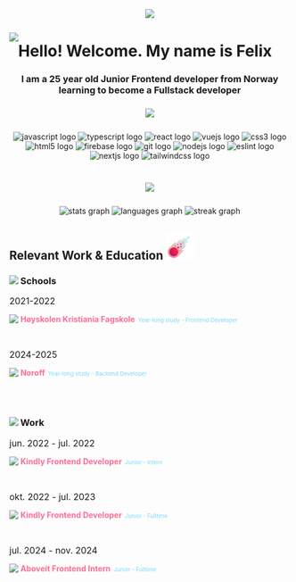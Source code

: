 <div align="center">
  <img height="150" src="https://avatars.githubusercontent.com/u/55444462?v=4"  />
</div>

###

<img align="left" height="65" src="https://github.com/Tarikul-Islam-Anik/Animated-Fluent-Emojis/blob/master/Emojis/Hand%20gestures/Waving%20Hand.png?raw=true"  />

###

<h1 align="left">Hello! Welcome. My name is Felix</h1>

###

<h3 align="center">I am a 25 year old Junior Frontend developer from Norway learning to become a Fullstack developer</h3>

###

<div align="center">
  <img height="150" src="https://i.gifer.com/XOsX.gif"  />
</div>

###

<div align="center">
  <img src="https://skillicons.dev/icons?i=js" height="40" alt="javascript logo"  />
  <img src="https://skillicons.dev/icons?i=ts" height="40" alt="typescript logo"  />
  <img src="https://skillicons.dev/icons?i=react" height="40" alt="react logo"  />
  <img src="https://skillicons.dev/icons?i=vue" height="40" alt="vuejs logo"  />
  <img src="https://skillicons.dev/icons?i=css" height="40" alt="css3 logo"  />
  <img src="https://skillicons.dev/icons?i=html" height="40" alt="html5 logo"  />
  <img src="https://skillicons.dev/icons?i=firebase" height="40" alt="firebase logo"  />
  <img src="https://skillicons.dev/icons?i=git" height="40" alt="git logo"  />
  <img src="https://skillicons.dev/icons?i=nodejs" height="40" alt="nodejs logo"  />
  <img src="https://cdn.jsdelivr.net/gh/devicons/devicon/icons/eslint/eslint-original.svg" height="40" alt="eslint logo"  />
  <img src="https://skillicons.dev/icons?i=nextjs" height="40" alt="nextjs logo"  />
  <img src="https://skillicons.dev/icons?i=tailwind" height="40" alt="tailwindcss logo"  />
</div>

###

<br clear="both">

<div align="center">
  <img height="40" src="https://i.gifer.com/3klZ.gif"  />
</div>

###

<div align="center">
  <img src="https://github-readme-stats.vercel.app/api?username=foxy773&hide_title=false&hide_rank=false&show_icons=true&include_all_commits=true&count_private=true&disable_animations=false&theme=dracula&locale=en&hide_border=false&order=1" height="150" alt="stats graph"  />
  <img src="https://github-readme-stats.vercel.app/api/top-langs?username=foxy773&locale=en&hide_title=false&layout=compact&card_width=320&langs_count=6&theme=dracula&hide_border=false&order=2" height="150" alt="languages graph"  />
  <img src="https://streak-stats.demolab.com?user=foxy773&locale=en&mode=daily&theme=dracula&hide_border=false&border_radius=5&order=3" height="150" alt="streak graph"  />
</div>

###

## Relevant Work & Education <img src="https://github.com/Tarikul-Islam-Anik/tarikul-islam-anik/blob/main/assets/images/Comet.png?raw=true" height="50">

### &nbsp;Schools <img src="https://github.com/Tarikul-Islam-Anik/Animated-Fluent-Emojis/blob/master/Emojis/Objects/Graduation%20Cap.png?raw=true" align="left" height="25">

<font size="3">2021-2022</font>

<img class="inset" align="left" src="https://stipendportalen.no/ImageSource/CompanyLogo160Src/2448" height="25">&nbsp;<font color="#fe6e95"><b>Høyskolen Kristiania Fagskole</b></font><font color="#78d9f9" size="1">&nbsp;&nbsp;Year-long study - Frontend Developer</font>

</br>

<font size="3">2024-2025</font>

<img class="inset" align="left" src="https://www.noroff.no/https://static.noroff.no/cms/noroff/noroff-logo.png" height="25">&nbsp;<font color="#fe6e95"><b>Noroff</b></font><font color="#78d9f9" size="1">&nbsp;&nbsp;Year-long study - Backend Developer</font>

</br>
</br>

### &nbsp;Work<img src="https://github.com/Tarikul-Islam-Anik/Animated-Fluent-Emojis/blob/master/Emojis/People/Office%20Worker.png?raw=true" align="left" height="25">

<font size="3">jun. 2022 - jul. 2022</font>

<img align="left" src="https://odanettverk.no/wp-content/uploads/2021/10/Kindly-logo-RGB-1000px.png" height="25">&nbsp;<font color="#fe6e95"><b>Kindly Frontend Developer</b></font><font color="#78d9f9" size="1">&nbsp;&nbsp;Junior - Intern</font>

</br>

<font size="3">okt. 2022 - jul. 2023</font>

<img align="left" src="https://odanettverk.no/wp-content/uploads/2021/10/Kindly-logo-RGB-1000px.png" height="25">&nbsp;<font color="#fe6e95"><b>Kindly Frontend Developer</b></font><font color="#78d9f9" size="1">&nbsp;&nbsp;Junior - Fulltime</font>

</br>

<font size="3">jul. 2024 - nov. 2024</font>

<img align="left" src="https://cdn.prod.website-files.com/651d6ee3912ce39a76e14477/6548eabc68279728a9704c68_Aboveit%20webclip.png" height="25">&nbsp;<font color="#fe6e95"><b>Aboveit Frontend Intern</b></font><font color="#78d9f9" size="1">&nbsp;&nbsp;Junior - Fulltime</font>
